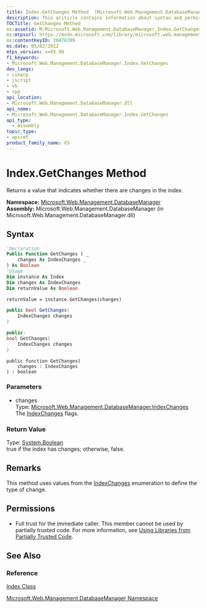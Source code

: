 ```yaml
---
title: Index.GetChanges Method  (Microsoft.Web.Management.DatabaseManager)
description: This ariticle contains information about syntax and permissions for the Index.GetChanges method. There are also links to reference materials.
TOCTitle: GetChanges Method
ms:assetid: M:Microsoft.Web.Management.DatabaseManager.Index.GetChanges(Microsoft.Web.Management.DatabaseManager.IndexChanges)
ms:mtpsurl: https://msdn.microsoft.com/library/microsoft.web.management.databasemanager.index.getchanges(v=VS.90)
ms:contentKeyID: 20476399
ms.date: 05/02/2012
mtps_version: v=VS.90
f1_keywords:
- Microsoft.Web.Management.DatabaseManager.Index.GetChanges
dev_langs:
- csharp
- jscript
- vb
- cpp
api_location:
- Microsoft.Web.Management.DatabaseManager.dll
api_name:
- Microsoft.Web.Management.DatabaseManager.Index.GetChanges
api_type:
  - Assembly
topic_type:
- apiref
product_family_name: VS
---
```


# Index.GetChanges Method

Returns a value that indicates whether there are changes in the index.

**Namespace:**  [Microsoft.Web.Management.DatabaseManager](microsoft-web-management-databasemanager-namespace.md)  
**Assembly:**  Microsoft.Web.Management.DatabaseManager (in Microsoft.Web.Management.DatabaseManager.dll)

## Syntax

```vb
'Declaration
Public Function GetChanges ( _
    changes As IndexChanges _
) As Boolean
'Usage
Dim instance As Index
Dim changes As IndexChanges
Dim returnValue As Boolean

returnValue = instance.GetChanges(changes)
```

```csharp
public bool GetChanges(
    IndexChanges changes
)
```

```cpp
public:
bool GetChanges(
    IndexChanges changes
)
```

```jscript
public function GetChanges(
    changes : IndexChanges
) : boolean
```

### Parameters

  - changes  
    Type: [Microsoft.Web.Management.DatabaseManager.IndexChanges](indexchanges-enumeration-microsoft-web-management-databasemanager.md)  
    The [IndexChanges](indexchanges-enumeration-microsoft-web-management-databasemanager.md) flags.  

### Return Value

Type: [System.Boolean](https://msdn.microsoft.com/library/a28wyd50)  
true if the index has changes; otherwise, false.  

## Remarks

This method uses values from the [IndexChanges](indexchanges-enumeration-microsoft-web-management-databasemanager.md) enumeration to define the type of change.

## Permissions

  - Full trust for the immediate caller. This member cannot be used by partially trusted code. For more information, see [Using Libraries from Partially Trusted Code](https://msdn.microsoft.com/library/8skskf63).

## See Also

### Reference

[Index Class](index-class-microsoft-web-management-databasemanager.md)

[Microsoft.Web.Management.DatabaseManager Namespace](microsoft-web-management-databasemanager-namespace.md)
